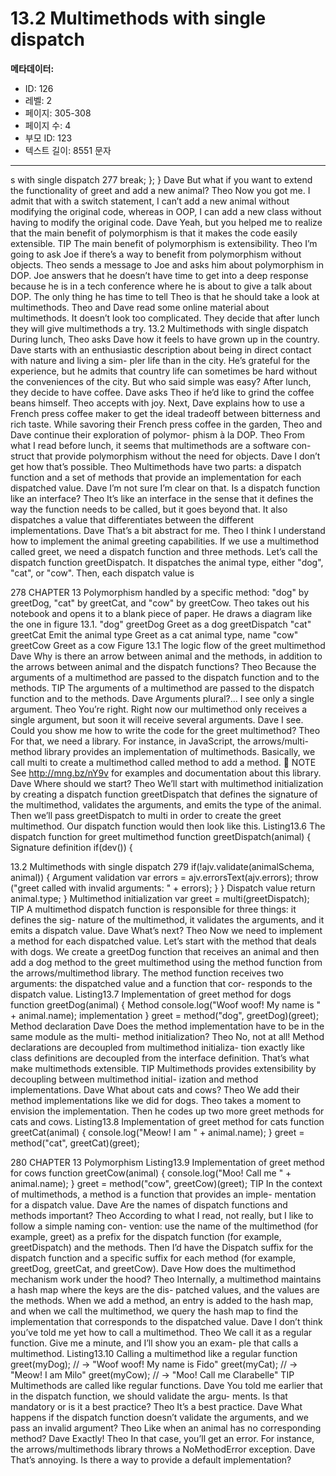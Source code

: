 # 13.2 Multimethods with single dispatch

**메타데이터:**
- ID: 126
- 레벨: 2
- 페이지: 305-308
- 페이지 수: 4
- 부모 ID: 123
- 텍스트 길이: 8551 문자

---

s with single dispatch 277
break;
};
}
Dave But what if you want to extend the functionality of greet and add a new animal?
Theo Now you got me. I admit that with a switch statement, I can’t add a new animal
without modifying the original code, whereas in OOP, I can add a new class
without having to modify the original code.
Dave Yeah, but you helped me to realize that the main benefit of polymorphism is
that it makes the code easily extensible.
TIP The main benefit of polymorphism is extensibility.
Theo I’m going to ask Joe if there’s a way to benefit from polymorphism without
objects.
Theo sends a message to Joe and asks him about polymorphism in DOP. Joe answers that
he doesn’t have time to get into a deep response because he is in a tech conference where
he is about to give a talk about DOP. The only thing he has time to tell Theo is that he
should take a look at multimethods.
Theo and Dave read some online material about multimethods. It doesn’t look too
complicated. They decide that after lunch they will give multimethods a try.
13.2 Multimethods with single dispatch
During lunch, Theo asks Dave how it feels to have grown up in the country. Dave starts
with an enthusiastic description about being in direct contact with nature and living a sim-
pler life than in the city. He’s grateful for the experience, but he admits that country life
can sometimes be hard without the conveniences of the city. But who said simple was easy?
After lunch, they decide to have coffee. Dave asks Theo if he’d like to grind the coffee
beans himself. Theo accepts with joy. Next, Dave explains how to use a French press coffee
maker to get the ideal tradeoff between bitterness and rich taste. While savoring their
French press coffee in the garden, Theo and Dave continue their exploration of polymor-
phism à la DOP.
Theo From what I read before lunch, it seems that multimethods are a software con-
struct that provide polymorphism without the need for objects.
Dave I don’t get how that’s possible.
Theo Multimethods have two parts: a dispatch function and a set of methods that
provide an implementation for each dispatched value.
Dave I’m not sure I’m clear on that. Is a dispatch function like an interface?
Theo It’s like an interface in the sense that it defines the way the function needs to
be called, but it goes beyond that. It also dispatches a value that differentiates
between the different implementations.
Dave That’s a bit abstract for me.
Theo I think I understand how to implement the animal greeting capabilities. If we
use a multimethod called greet, we need a dispatch function and three
methods. Let’s call the dispatch function greetDispatch. It dispatches the
animal type, either "dog", "cat", or "cow". Then, each dispatch value is

278 CHAPTER 13 Polymorphism
handled by a specific method: "dog" by greetDog, "cat" by greetCat, and
"cow" by greetCow.
Theo takes out his notebook and opens it to a blank piece of paper. He draws a diagram
like the one in figure 13.1.
"dog" greetDog
Greet as a dog
greetDispatch "cat" greetCat
Emit the animal type Greet as a cat
animal
type, name "cow" greetCow
Greet as a cow
Figure 13.1 The logic flow
of the greet multimethod
Dave Why is there an arrow between animal and the methods, in addition to the
arrows between animal and the dispatch functions?
Theo Because the arguments of a multimethod are passed to the dispatch function
and to the methods.
TIP The arguments of a multimethod are passed to the dispatch function and to the
methods.
Dave Arguments plural?... I see only a single argument.
Theo You’re right. Right now our multimethod only receives a single argument, but
soon it will receive several arguments.
Dave I see. Could you show me how to write the code for the greet multimethod?
Theo For that, we need a library. For instance, in JavaScript, the arrows/multi-
method library provides an implementation of multimethods. Basically, we call
multi to create a multimethod called method to add a method.
 NOTE See http://mng.bz/nY9v for examples and documentation about this library.
Dave Where should we start?
Theo We’ll start with multimethod initialization by creating a dispatch function
greetDispatch that defines the signature of the multimethod, validates the
arguments, and emits the type of the animal. Then we’ll pass greetDispatch
to multi in order to create the greet multimethod. Our dispatch function
would then look like this.
Listing13.6 The dispatch function for greet multimethod
function greetDispatch(animal) {
Signature definition
if(dev()) {

13.2 Multimethods with single dispatch 279
if(!ajv.validate(animalSchema, animal)) {
Argument validation
var errors = ajv.errorsText(ajv.errors);
throw ("greet called with invalid arguments: " + errors);
}
}
Dispatch value
return animal.type;
}
Multimethod
initialization
var greet = multi(greetDispatch);
TIP A multimethod dispatch function is responsible for three things: it defines the sig-
nature of the multimethod, it validates the arguments, and it emits a dispatch value.
Dave What’s next?
Theo Now we need to implement a method for each dispatched value. Let’s start
with the method that deals with dogs. We create a greetDog function that
receives an animal and then add a dog method to the greet multimethod
using the method function from the arrows/multimethod library. The method
function receives two arguments: the dispatched value and a function that cor-
responds to the dispatch value.
Listing13.7 Implementation of greet method for dogs
function greetDog(animal) {
Method
console.log("Woof woof! My name is " + animal.name);
implementation
}
greet = method("dog", greetDog)(greet);
Method declaration
Dave Does the method implementation have to be in the same module as the multi-
method initialization?
Theo No, not at all! Method declarations are decoupled from multimethod initializa-
tion exactly like class definitions are decoupled from the interface definition.
That’s what make multimethods extensible.
TIP Multimethods provides extensibility by decoupling between multimethod initial-
ization and method implementations.
Dave What about cats and cows?
Theo We add their method implementations like we did for dogs.
Theo takes a moment to envision the implementation. Then he codes up two more greet
methods for cats and cows.
Listing13.8 Implementation of greet method for cats
function greetCat(animal) {
console.log("Meow! I am " + animal.name);
}
greet = method("cat", greetCat)(greet);

280 CHAPTER 13 Polymorphism
Listing13.9 Implementation of greet method for cows
function greetCow(animal) {
console.log("Moo! Call me " + animal.name);
}
greet = method("cow", greetCow)(greet);
TIP In the context of multimethods, a method is a function that provides an imple-
mentation for a dispatch value.
Dave Are the names of dispatch functions and methods important?
Theo According to what I read, not really, but I like to follow a simple naming con-
vention: use the name of the multimethod (for example, greet) as a prefix for
the dispatch function (for example, greetDispatch) and the methods. Then
I’d have the Dispatch suffix for the dispatch function and a specific suffix for
each method (for example, greetDog, greetCat, and greetCow).
Dave How does the multimethod mechanism work under the hood?
Theo Internally, a multimethod maintains a hash map where the keys are the dis-
patched values, and the values are the methods. When we add a method, an
entry is added to the hash map, and when we call the multimethod, we query the
hash map to find the implementation that corresponds to the dispatched value.
Dave I don’t think you’ve told me yet how to call a multimethod.
Theo We call it as a regular function. Give me a minute, and I’ll show you an exam-
ple that calls a multimethod.
Listing13.10 Calling a multimethod like a regular function
greet(myDog);
// → "Woof woof! My name is Fido"
greet(myCat);
// → "Meow! I am Milo"
greet(myCow);
// → "Moo! Call me Clarabelle"
TIP Multimethods are called like regular functions.
Dave You told me earlier that in the dispatch function, we should validate the argu-
ments. Is that mandatory or is it a best practice?
Theo It’s a best practice.
Dave What happens if the dispatch function doesn’t validate the arguments, and we
pass an invalid argument?
Theo Like when an animal has no corresponding method?
Dave Exactly!
Theo In that case, you’ll get an error. For instance, the arrows/multimethods library
throws a NoMethodError exception.
Dave That’s annoying. Is there a way to provide a default implementation?